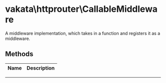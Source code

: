 # vakata\httprouter\CallableMiddleware
A middleware implementation, which takes in a function and registers it as a middleware.

## Methods

| Name | Description |
|------|-------------|

---


